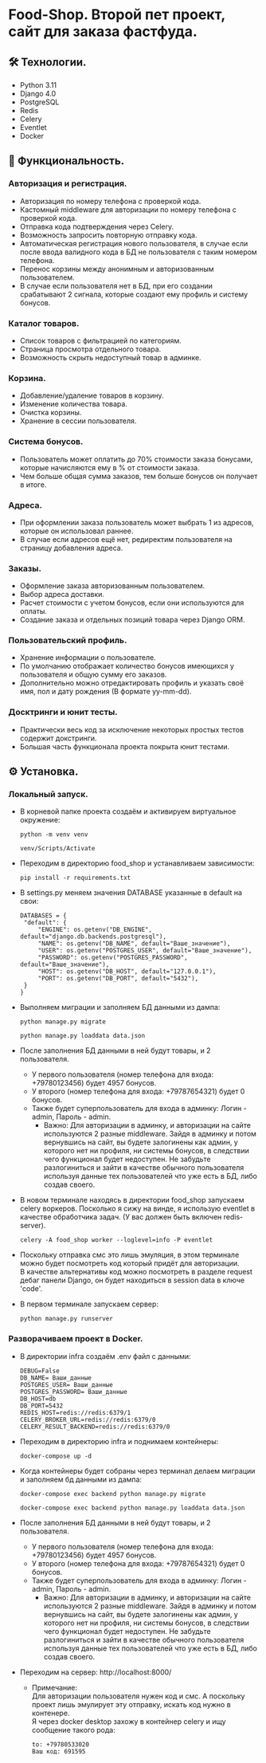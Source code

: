 # Food-Shop. Второй пет проект, сайт для заказа фастфуда.
## 🛠 Технологии.  
 - Python 3.11  
 - Django 4.0  
 - PostgreSQL  
 - Redis  
 - Celery
 - Eventlet  
 - Docker  
## 🚀 Функциональность.
### Авторизация и регистрация.  
 - Авторизация по номеру телефона с проверкой кода.
 - Кастомный middleware для авторизации по номеру телефона с проверкой кода.
 - Отправка кода подтверждения через Celery.
 - Возможность запросить повторную отправку кода.
 - Автоматическая регистрация нового пользователя, в случае если после ввода валидного кода в БД не пользователя с таким номером телефона.
 - Перенос корзины между анонимным и авторизованным пользователем.
 - В случае если пользователя нет в БД, при его создании срабатывают 2 сигнала, которые создают ему профиль и систему бонусов.
### Каталог товаров.
 - Список товаров с фильтрацией по категориям.
 - Страница просмотра отдельного товара.  
 - Возможность скрыть недоступный товар в админке.
### Корзина.
 - Добавление/удаление товаров в корзину.
 - Изменение количества товара.
 - Очистка корзины.
 - Хранение в сессии пользователя.
### Система бонусов.
 - Пользователь может оплатить до 70% стоимости заказа бонусами, которые начисляются ему в % от стоимости заказа.
 - Чем больше общая сумма заказов, тем больше бонусов он получает в итоге.
### Адреса.
 - При оформлении заказа пользователь может выбрать 1 из адресов, которые он использовал раннее.
 - В случае если адресов ещё нет, редиректим пользователя на страницу добавления адреса.
### Заказы.
 - Оформление заказа авторизованным пользователем.
 - Выбор адреса доставки.
 - Расчет стоимости с учетом бонусов, если они используются для оплаты.
 - Создание заказа и отдельных позиций товара через Django ORM.
### Пользовательский профиль.
 - Хранение информации о пользователе.
 - По умолчанию отображает количество бонусов имеющихся у пользователя и общую сумму его заказов.
 - Дополнительно можно отредактировать профиль и указать своё имя, пол и дату рождения (В формате yy-mm-dd).
### Досктринги и юнит тесты.
 - Практически весь код за исключение некоторых простых тестов содержит докстринги.
 - Большая часть функционала проекта покрыта юнит тестами.
## ⚙️ Установка.
### Локальный запуск.
 - В корневой папке проекта создаём и активируем виртуальное окружение:

   ```
   python -m venv venv
   ```
   ```
   venv/Scripts/Activate
   ```
 - Переходим в директорию food_shop и устанавливаем зависимости:
   
   ```
   pip install -r requirements.txt
   ```
 - В settings.py меняем значения DATABASE указанные в default на свои:

   ```
   DATABASES = {
    "default": {
        "ENGINE": os.getenv("DB_ENGINE", default="django.db.backends.postgresql"),
        "NAME": os.getenv("DB_NAME", default="Ваше_значение"),
        "USER": os.getenv("POSTGRES_USER", default="Ваше_значение"),
        "PASSWORD": os.getenv("POSTGRES_PASSWORD", default="Ваше_значение"),
        "HOST": os.getenv("DB_HOST", default="127.0.0.1"),
        "PORT": os.getenv("DB_PORT", default="5432"),
    }
   }
   ```
 - Выполняем миграции и заполняем БД данными из дампа:
   
   ```
   python manage.py migrate
   ```
   ```
   python manage.py loaddata data.json
   ```
 - После заполнения БД данными в ней будут товары, и 2 пользователя.  
   - У первого пользователя (номер телефона для входа: +79780123456) будет 4957 бонусов.
   - У второго (номер телефона для входа: +79787654321) будет 0 бонусов.
   - Также будет суперпользователь для входа в админку: Логин - admin, Пароль - admin.
     - Важно:
       Для авторизации в админку, и авторизации на сайте используются 2 разные middleware. Зайдя в админку и потом вернувшись на сайт, вы будете залогинены как админ, у которого нет ни профиля, ни системы бонусов, в следствии чего функционал будет недоступен.
       Не забудьте разлогиниться и зайти в качестве обычного пользователя используя данные тех пользователей что уже есть в БД, либо создав своего.
 
 - В новом терминале находясь в директории food_shop запускаем celery воркеров. Посколько я сижу на винде, я использую eventlet в качестве обработчика задач. (У вас должен быть включен redis-server).
   
   ```
   celery -A food_shop worker --loglevel=info -P eventlet
   ```
 - Поскольку отправка смс это лишь эмуляция, в этом терминале можно будет посмотреть код который придёт для авторизации.  
   В качестве альтернативы код можно посмотреть в разделе request дебаг панели Django, он будет находиться в session data в ключе 'code'.
 - В первом терминале запускаем сервер:
   
   ```
   python manage.py runserver
   ```

### Разворачиваем проект в Docker.
 - В директории infra создаём .env файл с данными:
   
   ```
   DEBUG=False
   DB_NAME= Ваши_данные 
   POSTGRES_USER= Ваши_данные
   POSTGRES_PASSWORD= Ваши_данные 
   DB_HOST=db
   DB_PORT=5432
   REDIS_HOST=redis://redis:6379/1
   CELERY_BROKER_URL=redis://redis:6379/0
   CELERY_RESULT_BACKEND=redis://redis:6379/0
   ```
 - Переходим в директорию infra и поднимаем контейнеры:
   
   ```
   docker-compose up -d
   ```
 - Когда контейнеры будет собраны через терминал делаем миграции и заполняем бд данными из дампа:
   
   ```
   docker-compose exec backend python manage.py migrate
   ```
   ```
   docker-compose exec backend python manage.py loaddata data.json
   ```
 - После заполнения БД данными в ней будут товары, и 2 пользователя.  
   - У первого пользователя (номер телефона для входа: +79780123456) будет 4957 бонусов.
   - У второго (номер телефона для входа: +79787654321) будет 0 бонусов.
   - Также будет суперпользователь для входа в админку: Логин - admin, Пароль - admin.
     - Важно:
       Для авторизации в админку, и авторизации на сайте используются 2 разные middleware. Зайдя в админку и потом вернувшись на сайт, вы будете залогинены как админ, у которого нет ни профиля, ни системы бонусов, в следствии чего функционал будет недоступен.
       Не забудьте разлогиниться и зайти в качестве обычного пользователя используя данные тех пользователей что уже есть в БД, либо создав своего.
 - Переходим на сервер: http://localhost:8000/
   
   - Примечание:  
     Для авторизации пользователя нужен код и смс. А поскольку проект лишь эмулирует эту отправку, искать код нужно в контенере.  
     Я через docker desktop захожу в контейнер celery и ищу сообщение такого рода:
     
     ```
     to: +79780533020
     Ваш код: 691595
     ```
